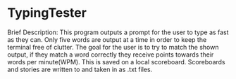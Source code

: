 # TypingTester


Brief Description: This program outputs a prompt for the user to type as fast as they can. Only five words are output
at a time in order to keep the terminal free of clutter. The goal for the user is to try to match the shown output,
if they match a word correctly they receive points towards their words per minute(WPM). This is saved on a local
scoreboard. Scoreboards and stories are written to and taken in as .txt files.
